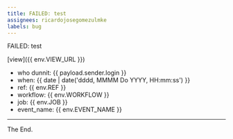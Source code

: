 ```yaml
---
title: FAILED: test
assignees: ricardojosegomezulmke
labels: bug
---
```


FAILED: test


[view]({{ env.VIEW_URL }})


- who dunnit: {{ payload.sender.login }}
- when: {{ date | date('dddd, MMMM Do YYYY, HH:mm:ss') }}
- ref: {{ env.REF }}
- workflow: {{ env.WORKFLOW }}
- job: {{ env.JOB }}
- event_name: {{ env.EVENT_NAME }}


---
The End.
